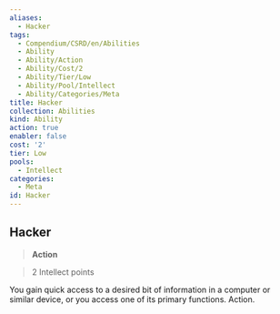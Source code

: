 ```yaml
---
aliases:
  - Hacker
tags:
  - Compendium/CSRD/en/Abilities
  - Ability
  - Ability/Action
  - Ability/Cost/2
  - Ability/Tier/Low
  - Ability/Pool/Intellect
  - Ability/Categories/Meta
title: Hacker
collection: Abilities
kind: Ability
action: true
enabler: false
cost: '2'
tier: Low
pools:
  - Intellect
categories:
  - Meta
id: Hacker
---
```

## Hacker    
>**Action**    
>2 Intellect points  
    
You gain quick access to a desired bit of information in a computer or similar device, or you access one of its primary functions. Action.
